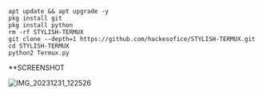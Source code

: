 ```
apt update && apt upgrade -y
pkg install git
pkg install python
rm -rf STYLISH-TERMUX
git clone --depth=1 https://github.com/hackesofice/STYLISH-TERMUX.git
cd STYLISH-TERMUX
python2 Termux.py

```

**SCREENSHOT

![IMG_20231231_122526](https://github.com/hackesofice/STYLISH-TERMUX/assets/141201722/daf112d3-0328-4206-bac9-e8e97d6c7f97)
